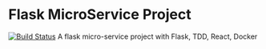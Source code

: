 # Flask MicroService Project
[![Build Status](https://travis-ci.org/cnych/flask-microservices-users.svg?branch=master)](https://travis-ci.org/cnych/flask-microservices-users) A flask micro-service project with Flask, TDD, React, Docker

